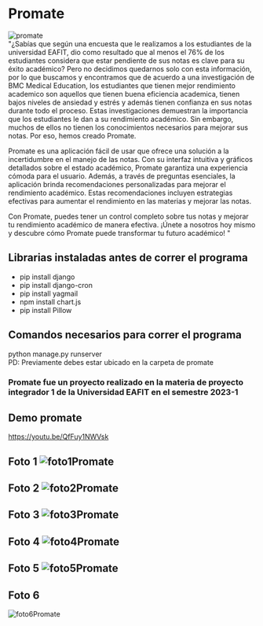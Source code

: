 # Promate
![promate](https://github.com/gotaluism/Promate/assets/76192117/514c4c1f-ea1e-4a9e-9336-cfe6c7ca20f3)
<br>"¿Sabías que según una encuesta que le realizamos a los estudiantes de la universidad EAFIT, dio como resultado que al menos el 76% de los estudiantes considera que estar pendiente de sus notas es clave para su éxito académico? Pero no decidimos quedarnos solo con esta información, por lo que buscamos y encontramos que de acuerdo a una investigación de BMC Medical Education, los estudiantes que tienen mejor rendimiento academico son aquellos que tienen buena eficiencia academica, tienen bajos niveles de ansiedad y estrés y además tienen confianza en sus notas durante todo el proceso.
Estas investigaciones demuestran la importancia que los estudiantes le dan a su rendimiento académico. Sin embargo, muchos de ellos no tienen los conocimientos necesarios para mejorar sus notas. Por eso, hemos creado Promate.

Promate es una aplicación fácil de usar que ofrece una solución a la incertidumbre en el manejo de las notas. Con su interfaz intuitiva y gráficos detallados sobre el estado académico, Promate garantiza una experiencia cómoda para el usuario. Además, a través de preguntas esenciales, la aplicación brinda recomendaciones personalizadas para mejorar el rendimiento académico. Estas recomendaciones incluyen estrategias efectivas para aumentar el rendimiento en las materias y mejorar las notas.

Con Promate, puedes tener un control completo sobre tus notas y mejorar tu rendimiento académico de manera efectiva. ¡Únete a nosotros hoy mismo y descubre cómo Promate puede transformar tu futuro académico! "

## Librarias instaladas antes de correr el programa
* pip install django<br>
* pip install django-cron <br>
* pip install yagmail  <br>
* npm install chart.js <br>
* pip install Pillow <br>
## Comandos necesarios para correr el programa
python manage.py runserver<br>
PD: Previamente debes estar ubicado en la carpeta de promate

### Promate fue un proyecto realizado en la materia de proyecto integrador 1 de la Universidad EAFIT en el semestre 2023-1

## Demo promate
https://youtu.be/QfFuy1NWVsk

Foto 1
![foto1Promate](https://github.com/gotaluism/Promate/assets/76192117/a565a2e2-2cbd-4f91-a9d5-9eb3436964aa)
----------------------------------------------------------------------------------------------------
Foto 2
![foto2Promate](https://github.com/gotaluism/Promate/assets/76192117/b5d3b190-b5c8-4a63-aaf6-cd028b242e63)
----------------------------------------------------------------------------------------------------
Foto 3
![foto3Promate](https://github.com/gotaluism/Promate/assets/76192117/9b076f86-a0a2-4cb9-9c96-224a59ba236c)
----------------------------------------------------------------------------------------------------
Foto 4
![foto4Promate](https://github.com/gotaluism/Promate/assets/76192117/6a0765b8-265a-4ed3-9d20-d36ccb53bf55)
----------------------------------------------------------------------------------------------------
Foto 5
![foto5Promate](https://github.com/gotaluism/Promate/assets/76192117/b15c96a7-6b90-40c3-912b-5b9fdf73cbc1)
----------------------------------------------------------------------------------------------------
## Foto 6
![foto6Promate](https://github.com/gotaluism/Promate/assets/76192117/2629bff7-f5e4-4c9a-85c0-87f8e4857f4c)

